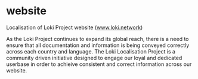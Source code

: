 # website
Localisation of Loki Project website (www.loki.network)

As the Loki Project continues to expand its global reach, there is a need to ensure that all documentation and information is being conveyed correctly across each country and language. The Loki Localisation Project is a community driven initiative designed to engage  our loyal and dedicated userbase in order to achieive consistent and correct information across our website.



